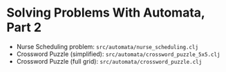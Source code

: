 # Solving Problems With Automata, Part 2

- Nurse Scheduling problem: `src/automata/nurse_scheduling.clj`
- Crossword Puzzle (simplified): `src/automata/crossword_puzzle_5x5.clj`
- Crossword Puzzle (full grid): `src/automata/crossword_puzzle.clj`
